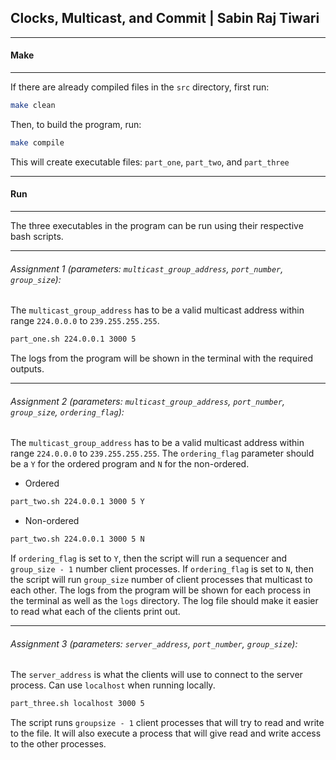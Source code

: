 ## Clocks, Multicast, and Commit | Sabin Raj Tiwari

***
#### Make
***
If there are already compiled files in the `src` directory, first run:

```bash
make clean
```

Then, to build the program, run:

```bash
make compile
```

This will create executable files: `part_one`, `part_two`, and `part_three`

***
#### Run
***
The three executables in the program can be run using their respective bash scripts.
***
###### Assignment 1 (parameters: `multicast_group_address`, `port_number`, `group_size`):
The `multicast_group_address` has to be a valid multicast address within range `224.0.0.0` to `239.255.255.255`.
```bash
part_one.sh 224.0.0.1 3000 5
```
The logs from the program will be shown in the terminal with the required outputs.
***
###### Assignment 2 (parameters: `multicast_group_address`, `port_number`, `group_size`, `ordering_flag`):
The `multicast_group_address` has to be a valid multicast address within range `224.0.0.0` to `239.255.255.255`. The `ordering_flag` parameter should be a `Y` for the ordered program and `N` for the non-ordered.
* Ordered
```bash
part_two.sh 224.0.0.1 3000 5 Y
```
* Non-ordered
```bash
part_two.sh 224.0.0.1 3000 5 N
```
If `ordering_flag` is set to `Y`, then the script will run a sequencer and `group_size - 1` number client processes. If `ordering_flag` is set to `N`, then the script will run `group_size` number of client processes that multicast to each other. The logs from the program will be shown for each process in the terminal as well as the `logs` directory. The log file should make it easier to read what each of the clients print out.
***
###### Assignment 3 (parameters: `server_address`, `port_number`, `group_size`):
The `server_address` is what the clients will use to connect to the server process. Can use `localhost` when running locally.
```bash
part_three.sh localhost 3000 5
```
The script runs `groupsize - 1` client processes that will try to read and write to the file. It will also execute a process that will give read and write access to the other processes.
